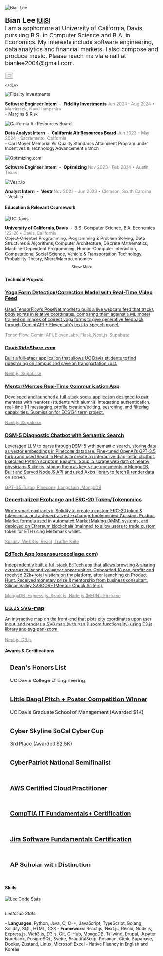 ---
---

<div class="content-container-pfp">
    <div class="image-container-pfp">
        <img src="/assets/pfp_bian.jpg" alt="Bian Lee" class="pfp-image">
    </div>
    <div class="content-text">
        <p style="font-size: 1.18rem" class="intro-line-height">
          <b style="font-size: 1.5rem">Bian Lee 🇺🇸</b>
           <br/>I am a sophomore at University of California, Davis, pursuing B.S. in Computer Science and B.A. in Economics. My interests include software engineering, data analytics and financial markets. I also compose and produce music. Please reach me via email at bianlee2004@gmail.com.
         </p>
         <button id="darkModeToggle" aria-label="Toggle dark mode">🌙</button>


    </div>
</div>
<!-- -->


  <div class="web-only-margin"></div>

<div class="content-container mobile-only">
<div class="image-container">
    <img src="/assets/fidelity.jpg" alt="Fidelity Investments" class="content-image firm-logo" loading="lazy">
    </div>
    <div class="content-text">
        <p>
            <span class="internship-title">
                <span class="role"><b>Software Engineer Intern</b></span>
                <span class="hyphen">&nbsp;-&nbsp;</span>
                 <span class="company" style="font-weight: 800">Fidelity Investments</span>
            </span>
              <span style="color: gray" class="smaller-mobile-date">Jun 2024 - Aug 2024 • Merrimack, New Hampshire</span>
         <br/><span class="smaller-mobile">- Margins & Risk</span>
        </p>
    </div>
</div>


<div class="content-container mobile-only">
    <div class="image-container">
        <img src="/assets/carb.jpeg" alt="California Air Resources Board" class="content-image firm-logo" loading="lazy">
    </div>
    <div class="content-text">
        <p>
            <span class="internship-title">
                <span class="role"><b>Data Analyst Intern</b></span>
                <span class="hyphen">&nbsp;-&nbsp;</span>
                 <span class="company" style="font-weight: 800">California Air Resources Board</span>
            </span>
            <span style="color: gray" class="smaller-mobile-date">Jun 2023 - May 2024 • Sacramento, California</span>
            <br/><span class="smaller-mobile">- Carl Moyer Memorial Air Quality Standards Attainment Program under Incentives & Technology Advancement Branch</span>
        </p>
    </div>
</div>

<div class="content-container mobile-only" style="">
    <div class="image-container">
        <img src="/assets/optimizing_com_logo.jpg" alt="Optimizing.com" class="content-image optimizing firm-logo" loading="lazy">
    </div>
    <div class="content-text">
        <p>
            <span class="internship-title">
                <span class="role"><b>Software Engineer Intern</b></span>
                <span class="hyphen">&nbsp;-&nbsp;</span>
                <span class="company" style="font-weight: 800">Optimizing</span>
            </span>
            <span style="color: gray" class="smaller-mobile-date">Nov 2023 - Feb 2024 • Austin, Texas</span>
            <!--
            <br/> - Led backend development of CRM dashboard for 10+ SMB business clients with Stripe integrations for financing payments
            <br/> - Reduced code redundancy by ∼20% through refactoring reusable components and employing nested routes in Remix
            <br/> - Designed 6 relational (one-to-many) schemas in Prisma for customers/checkouts and implemented API endpoints with Action/LoaderFunctions to listen to HTTP requests and allow CRUD operations
            -->
        </p>
    </div>
</div>

<div class="content-container mobile-only">
    <div class="image-container">
    <img src="/assets/vestr.jpg" alt="Vestr.io" class="content-image firm-logo" loading="lazy">
    </div>
    <div class="content-text">
        <p>
         <span class="internship-title">
                <span class="role"><b>Analyst Intern</b></span>
                <span class="hyphen">&nbsp;-&nbsp;</span>
                 <span class="company" style="font-weight: 800">Vestr</span>
            </span>
            <span style="color: gray" class="smaller-mobile-date">Nov 2022 - Jun 2023 • Clemson, South Carolina</span>
            <br/><span class="smaller-mobile">- Vestr.io</span>
            <!--
            <br/> -  Conducted sell-side stock equity research through Discounted Cash Flow model and market sentiment/industry analysis
            <br/> -  Edited and published weekly company newsletter and delivered +73% subscriber count growth
            <br/> - Worked directly alongside Founder/CEO & Engineer in the Series A startup
            -->
        </p>
    </div>
</div>
<div style="margin-top: 15px;"></div>
<!-- 
<h4>Club & Extracurricular Experience</h4>
<div class="content-container" style="margin-top: 14px;">
    <div class="image-container">
        <img src="/assets/aggieworksSecond.jpg" alt="AggieWorks" class="content-image firm-logo" loading="lazy">
    </div>
    <div class="content-text">
        <p>
            <span class="internship-title">
                <span class="role"><b>Software Engineer</b></span>
                <span class="hyphen">&nbsp;-&nbsp;</span>
                <span class="company"><mark>AggieWorks</mark></span>
            </span>
            <span style="color: gray">Oct 2022 - Jun 2023 • Davis, California</span>
                <br/> - Established backend infrastructure of Clubly.org by designing schemas, writing queries in GORM, and building API routes
            <br/> - Implemented front-end UI components (modal, cards, navbar, search) with conditional rendering using Svelte
            <br/> - Wrote internal scripts in Golang, to track and query number of API calls made at every REST API endpoint
        </p>
    </div>
</div>
<div class="content-container" style="">
    <div class="image-container">
        <img src="/assets/socal.png" alt="SoCal Community College Consortium on Cybersecurity" class="content-image firm-logo" loading="lazy">
    </div>
    <div class="content-text">
        <p>
            <span class="internship-title">
                <span class="role"><b>Technical Mentor</b></span>
                <span class="hyphen">&nbsp;-&nbsp;</span>
                <span class="company"><mark>SoCal Community College Consortium on Cybersecurity</mark></span>
            </span>
            <span style="color: gray">Oct 2021 - Mar 2022 • Irvine, California</span>
             <br/> - Collaborated with professors from Irvine Valley College’s Computer Information Management (CIM) department to
create prepatory CyberPatriot (security competition) materials, as a national semifinalist in the previous season
          <br/> - Wrote 15 CTF problems & solutions for org-wide contests, on topics of cryptography and Linux OS
          <br/> - Developed training VM images for Ubuntu OS using Ansible and Shell Script
        </p>
    </div>
</div>
--> 
<div style="margin-top: 15px;"></div>
<h4>Education & Relevant Coursework</h4>
<div class="content-container mobile-only">
    <!-- UC Davis Entry -->
    <div class="image-container">
        <img src="/assets/davis.png" alt="UC Davis" class="content-image" loading="lazy">
    </div>
    <div class="content-text">
        <p>
            <span class="internship-title">
                <span class="school-name" style="font-weight: 800">University of California, Davis</span>
                <span class="hyphen">&nbsp;-&nbsp;</span>
                <span class="school-description smaller-mobile-date">B.S. Computer Science, B.A. Economics</span>
            </span>
            <span style="color: gray" class="smaller-mobile-date">'22-26 • Davis, California</span>
            <br/><span class="smaller-mobile">Object-Oriented Programming, Programming & Problem Solving, Data Structures & Algorithms, Computer Architecture, Discrete Mathematics, Machine-Dependent Programming, Human-Computer Interaction, Computational Social Science, Vehicle & Transportation Technology, Probability Theory, Micro/Macroeconomics</span>
        </p>
    </div>
</div>

<!-- Hidden Education Entries -->
<div class="hidden-education" id="moreEducation" style="display: none;">
    <div class="content-container mobile-only">
        <div class="image-container">
            <img src="/assets/ivc.png" alt="Irvine Valley College" class="content-image" loading="lazy">
        </div>
        <div class="content-text">
            <p>
                <span class="internship-title">
                    <span class="school-name" style="font-weight: 800">Irvine Valley College</span>
                    <span class="hyphen">&nbsp;-&nbsp;</span>
                    <span class="school-description smaller-mobile-date">Dual Enrollment, GPA: 4.0</span>
                </span>
                <span style="color: gray" class="smaller-mobile-date">'20-22 • Irvine, California</span>
                <br/><span class="smaller-mobile">Computer Network Fundamentals, Systems Administrator (Linux), Information and Technology Essentials, Databases, Entrepreneurship, The Life Sciences, Humans and the Biological World, General Astronomy</span>
            </p>
        </div>
    </div>
    <div class="content-container mobile-only">
        <div class="image-container">
            <img src="/assets/fullerton.png" alt="Fullerton College" class="content-image" loading="lazy">
        </div>
        <div class="content-text">
            <p>
                <span class="internship-title">
                    <span class="school-name" style="font-weight: 800">Fullerton College</span>
                    <span class="hyphen">&nbsp;-&nbsp;</span>
                    <span class="school-description smaller-mobile-date">Dual Enrollment, GPA: 3.8</span>
                </span>
                <span style="color: gray" class="smaller-mobile-date">'20-22 • Fullerton, California</span>
                <br/><span class="smaller-mobile">Calculus I, Calculus II, Introduction to Architecture, Business Economics, Introduction to Information Systems, Funding Projects and New Ventures</span>
            </p>
        </div>
    </div>
    <div class="content-container mobile-only">
        <div class="image-container">
            <img src="/assets/saddleback.png" alt="Saddleback College" class="content-image" loading="lazy">
        </div>
        <div class="content-text">
            <p>
                <span class="internship-title">
                    <span class="school-name" style="font-weight: 800">Saddleback College</span>
                    <span class="hyphen">&nbsp;-&nbsp;</span>
                    <span class="school-description smaller-mobile-date">Dual Enrollment, GPA: 4.0</span>
                </span>
                <span style="color: gray" class="smaller-mobile-date">'21 • Mission Viejo, California</span>
                <br/><span class="smaller-mobile">Introduction to Psychology</span>
            </p>
        </div>
    </div>
    <div class="content-container mobile-only">
        <div class="image-container">
            <img src="/assets/northwood_bg.png" alt="Northwood High School" class="content-image" loading="lazy">
        </div>
        <div class="content-text">
            <p>
                <span class="internship-title">
                    <span class="school-name" style="font-weight: 800">Northwood High School</span>
                    <span class="hyphen">&nbsp;-&nbsp;</span>
                    <span class="school-description smaller-mobile-date">GPA: 3.9UW / 4.2W</span>
                </span>
                <span style="color: gray" class="smaller-mobile-date">'18-22 • Irvine, California</span>
                <br/><span class="smaller-mobile">Philharmonic Orchestra, Choir, Engineering Club (VP), Cybersecurity Club (VP), Musicians United for Service and Entertainment (Events Coordinator), Model UN (Treasurer), Startup Club (Treasurer)</span>
            </p>
        </div>
    </div>
</div>

<button id="toggleMoreButton" onclick="toggleMoreEducation()">Show More</button>

<style>
.hidden-education {
    display: none;
}

#toggleMoreButton {
    display: block;
    margin: 0.2rem auto;
    padding: 0.4rem 1rem;
    border: none;
    border-radius: 4px;
    background-color: var(--card-bg-color);
    color: var(--text-color);
    cursor: pointer;
    margin-top: -10px;
}

#toggleMoreButton:hover {
    background-color: var(--card-hover-bg-color);
}
</style>

<script>
function toggleMoreEducation() {
    const moreEducation = document.getElementById('moreEducation');
    const toggleButton = document.getElementById('toggleMoreButton');
    if (moreEducation.style.display === 'none') {
        moreEducation.style.display = 'block';
        toggleButton.textContent = 'Show Less';
    } else {
        moreEducation.style.display = 'none';
        toggleButton.textContent = 'Show More';
    }
}
</script>


<h4>Technical Projects</h4>
<div style="margin-top:1rem"></div>
<div class="card-container">
    <!-- Card 1 -->
    <a href="https://github.com/BianLee/Equilibrio" target="_blank" class="card-link">
        <div class="card">
            <h3>Yoga Form Detection/Correction Model with Real-Time Video Feed</h3>
            <p>Used TensorFlow’s PoseNet model to build a live webcam feed that tracks body points in relative coordinates, comparing them against a ML model trained on images of correct yoga forms to give generative feedback through Gemini API + ElevenLab's text-to-speech model.
            <br/><br/><span style="color: gray">TensorFlow, Gemini API, ElevenLabs, Flask, Next.js, Supabase</span></p>
        </div>
    </a>
     <a href="https://github.com/BianLee/davisrideshare" target="_blank" class="card-link">
        <div class="card">
            <h3>DavisRideShare.com</h3>
            <p>Built a full-stack application that allows UC Davis students to find ridesharing on campus and save on transportation cost.
            <br/><br/><span style="color: gray">Next.js, Supabase</span></p>
        </div>
    </a>
    <a href="https://github.com/BianLee/mentormingle" target="_blank" class="card-link">
        <div class="card">
            <h3>Mentor/Mentee Real-Time Communication App</h3>
            <p>Developed and launched a full-stack social application designed to pair mentees with mentors (students with alumni), integrating authentication, real-time 1:1 messaging, profile creation/editing, searching, and filtering capabilities. Submission for ECS164 term project.
            <br/><br/><span style="color: gray">Next.js, Supabase</span></p>
        </div>
    </a>
      <a href="https://github.com/ritvikir/hackdavis" target="_blank" class="card-link">
        <div class="card">
            <h3>DSM-5 Diagnostic Chatbot with Semantic Search</h3>
            <p>Leveraged LLM to parse through DSM-5 with semantic search, storing data as vector embeddings in Pinecone database. Fine-tuned OpenAI’s GPT-3.5 turbo and used React in Next.js to create an interactive diagnostic chatbot. Executed Python scripts in Beautiful Soup to scrape web data of nearby physicians & clinics, storing them as key-value documents in MongoDB. Built and Served NodeJS API and used Axios library to fetch & render data on screen.
            <br/><br/><span style="color: gray">GPT-3.5 Turbo, Pinecone, Langchain, MongoDB</span></p>
        </div>
    </a>
    <a href="https://github.com/BianLee/Decentralized-Exchange-Model-ERC-20-Token" target="_blank" class="card-link">
        <div class="card">
            <h3>Decentralized Exchange and ERC-20 Token/Tokenomics</h3>
            <p>Wrote smart contracts in Solidity to create a custom ERC-20 token & tokenomics and a decentralized exchange. Implemented Constant Product Market formula used in Automated Market Making (AMM) systems, and deployed on Ethereum blockchain (mainnet) to allow users to trade custom token for ETH using Metamask wallet.<br/><br/><span style="color: gray">Solidity, Web3.js, React, Truffle Suite</span></p>
        </div>
    </a>
    <a href="https://github.com/BianLee/opensourcecollage.com" target="_blank" class="card-link">
        <div class="card">
            <h3>EdTech App (opensourcecollage.com)</h3>
            <p>Independently built a full-stack EdTech app that allows browsing & sharing extracurricular and volunteer opportunities. Onboarded 18 non-profits and received 22k+ total visitors on the platform, after launching on Product Hunt. Received monetary prize & mentorship from business consultant, Silicon Valley SVSCORE (Mentor: Chuck Scifers).<br/><br/><span style="color: gray">MongoDB, Express.js, React.js, Node.js (MERN), Firebase</span></p>
        </div>
    </a>
    <a href="https://github.com/BianLee/D3-SVG-Map" target="_blank" class="card-link">
        <div class="card">
            <h3>D3.JS SVG-map</h3>
            <p>An interactive map on the front-end that plots city coordinates upon user input, and renders a SVG map (with pan & zoom functionality) using D3.js library and svg-pan-zoom.<br/><br/> <span style="color: gray">Next.js, D3.js</span></p>
        </div>
    </a>
</div>
<h4>Awards & Certifications</h4>
<div class="awards-card-container">
    <!-- Award 1 -->
    <div class="awards-card">
        <h3>Dean's Honors List</h3>
        <p>UC Davis College of Engineering</p>
    </div>
    <!-- Award 2 -->
    <div class="awards-card">
        <h3><a href="https://innovate.ucdavis.edu/blog/borrow-blog" target="_blank">Little Bang! Pitch + Poster Competition Winner</a></h3>
        <p>UC Davis Graduate School of Management (Awarded $1K)</p>
    </div>
    <!-- Award 3 -->
    <div class="awards-card">
        <h3>Cyber Skyline SoCal Cyber Cup</h3>
        <p>3rd Place (Awarded $2.5K)</p>
    </div>
    <!-- Award 4 -->
    <div class="awards-card">
        <h3>CyberPatriot National Semifinalist</h3>
    </div>
    <!-- Certification 1 -->
    <div class="awards-card">
        <h3><a href="https://www.credly.com/badges/e4436913-a118-4c67-9725-9c67070cf0ac/public_url" target="_blank">AWS Certified Cloud Practitioner</a></h3>
    </div>
    <!-- Certification 2 -->
    <div class="awards-card">
        <h3><a href="https://www.certmetrics.com/comptia/public/verification.aspx?code=JTD0JHWW0YKLF3G4" target="_blank">CompTIA IT Fundamentals+ Certification</a></h3>
    </div>
    <!-- Certification 3 -->
    <div class="awards-card">
        <h3><a href="https://university.atlassian.com/student/award/aW68xiZ7xKtfrwFSYWbgQmnc" target="_blank">Jira Software Fundamentals Certification</a></h3>
    </div>
    <!-- Award 5 -->
    <div class="awards-card">
        <h3>AP Scholar with Distinction</h3>
    </div>
</div>

<style>
.awards-card-container {
    display: flex;
    flex-wrap: wrap;
    gap: 0.5rem;
}

.awards-card {
    padding: 1rem;
    border-radius: 8px;
    flex: 1 1 30%;
}

.awards-card:hover {
    background-color: #2a2a2a;
}

.awards-card h3 {
    margin-top: 0;
    font-size: 1.25rem;
}

.awards-card p {
    margin: 0.5rem 0 0;
    font-size: 1rem;
}

@media (max-width: 1024px) {
    .awards-card {
        flex: 1 1 calc(50% - 1rem); /* Adjust width for medium screens */
    }
}

@media (max-width: 768px) {
    .awards-card {
        flex: 1 1 calc(50% - 0.5rem); /* Adjust width for smaller screens */
    }

    
}

@media (max-width: 480px) {
    .awards-card {
        flex: 1 1 calc(100% - 1rem); /* Adjust for very small screens */
    }
}
</style>


<h4>Skills</h4>


<img id="leetcodeStats" alt="LeetCode Stats" />


 <br/><i>Leetcode Stats!</i>

<div style="margin-top:1rem"></div>
- <b>Languages</b>: Python, Java, C, C++, JavaScript, TypeScript, Golang, Solidity, SQL, HTML, CSS
- <b>Framework</b>: React.js, Next.js, Remix, Node.js, Express.js, Web3.js, D3.js, Git, GitHub, MongoDB, Tailwind, Drupal, Jupyter Notebook, PostgreSQL, Svelte, BeautifulSoup, Postman, Clerk, Supabase, Docker, Zustand, Linux, Microsoft Excel
- Native Fluency in English and Korean

<br/>
<footer>
        <div class="social-icons">
        <a href="https://linkedin.com/in/bianlee" target="_blank"><i class="fab fa-linkedin"></i></a>
            <a href="https://www.instagram.com/bian.lee/" target="_blank"><i class="fab fa-instagram"></i></a>
            <a href="https://github.com/BianLee" target="_blank"><i class="fab fa-github"></i></a>
            <a href="https://discord.com/invite/hMUU5tzVWH" target="_blank"><i class="fab fa-discord"></i></a>
            <a href="https://www.youtube.com/channel/UCKEiBX4OdZhM8JeUpIWt4mw" target="_blank"><i class="fab fa-youtube"></i></a>
            <a href="https://open.spotify.com/artist/5QHoUe5kwjvOfjfHrbVTBY?si=zhdRRE5RQk2m6AqD11qmyQ" target="_blank"><i class="fab fa-spotify"></i></a>
            <a href="https://bianlee.bandcamp.com/" target="_blank"><i class="fab fa-bandcamp"></i></a>
            <!-- <a href="https://www.deezer.com/us/artist/162218717/" target="_blank"><i class="fab fa-deezer"></i></a> -->
        </div>
    </footer>

<script>
const darkModeToggle = document.getElementById('darkModeToggle');
const body = document.body;

function updateLeetCodeImage() {
  const leetcodeImg = document.getElementById('leetcodeStats');
  if (leetcodeImg) {  // Check if the element exists
    const isDarkMode = document.body.getAttribute('data-theme') === 'dark';
    const theme = isDarkMode ? 'dark' : 'light';
    leetcodeImg.src = `https://leetcard.jacoblin.cool/realbostonlobster?theme=${theme}&font=Cormorant%20Garamond&ext=heatmap`;
  }
}

// Check for saved theme preference or default to dark
const currentTheme = localStorage.getItem('theme') || 'dark';

function updateTheme(theme) {
  body.setAttribute('data-theme', theme);
  localStorage.setItem('theme', theme);
  updateButtonText(theme);
  updateLeetCodeImage();  // Update image whenever theme changes
}

function updateButtonText(theme) {
  darkModeToggle.textContent = theme === 'light' ? '🌙' : '☀️';
}

// Apply the theme when the page loads
updateTheme(currentTheme);

darkModeToggle.addEventListener('click', () => {
  const newTheme = body.getAttribute('data-theme') === 'light' ? 'dark' : 'light';
  updateTheme(newTheme);
});

// Add event listener for when the DOM content is loaded
document.addEventListener('DOMContentLoaded', updateLeetCodeImage);

// If using turbolinks or any other dynamic page loading, you might need this:
document.addEventListener('turbolinks:load', updateLeetCodeImage);
</script>
